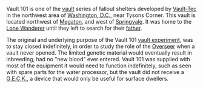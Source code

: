 Vault 101 is one of the [vault][vault] series of fallout shelters developed by [Vault-Tec][vt] in the northwest area of [Washington, D.C.][wash], near Tysons Corner. This vault is located northwest of [Megaton][megaton], and west of [Springvale][spring]. It was home to the [Lone Wanderer][wander] until they left to search for their [father][james].

The original and underlying purpose of the Vault 101 [vault experiment][vexp], was to stay closed indefinitely, in order to study the role of the [Overseer][over] when a vault never opened. The limited genetic material would eventually result in inbreeding, had no "new blood" ever entered. Vault 101 was supplied with most of the equipment it would need to function indefinitely, such as seen with spare parts for the water processor, but the vault did not receive a [G.E.C.K.][geck], a device that would only be useful for surface dwellers.

[vt]: http://fallout.wikia.com/wiki/Vault-Tec_Corporation
[vault]: http://fallout.wikia.com/wiki/Vault
[wash]: http://fallout.wikia.com/wiki/Washington,_D.C.
[megaton]: http://fallout.wikia.com/wiki/Megaton
[spring]: http://fallout.wikia.com/wiki/Springvale
[wander]: http://fallout.wikia.com/wiki/Lone_Wanderer
[james]: http://fallout.wikia.com/wiki/James_(Fallout_3) 
[vexp]: http://fallout.wikia.com/wiki/Vault_experiment
[over]: http://fallout.wikia.com/wiki/Overseer
[geck]: http://fallout.wikia.com/wiki/Garden_of_Eden_Creation_Kit
